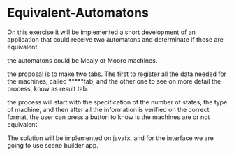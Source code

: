 # Equivalent-Automatons
On this exercise it will be implemented a short development of an application that could receive two automatons and determinate if those are equivalent. 

the automatons could be Mealy or Moore machines.

the proposal is to make two tabs. The first to register all the data needed for the machines, called *****tab, and the other one to see on more detail the process, know as result tab. 

the process will start with the specification of the number of states, the type of machine, and then after all the information is verified on the correct format, the user can press a button to know is the machines are or not equivalent.

The solution will be implemented on javafx, and for the interface we are going to use scene builder app.